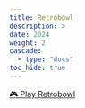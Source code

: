 ```yaml
---
title: Retrobowl
description: >
date: 2024
weight: 2
cascade:
  - type: "docs"
toc_hide: true
---
```


[🎮 Play Retrobowl](/retro-bowl/)
